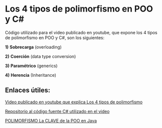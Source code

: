 # Los 4 tipos de polimorfismo en POO y C#

Código utilizado para el video publicado en youtube, que expone los 4 tipos de polimorfismo en POO y C#, son los siguientes:

**1)**	**Sobrecarga** (overloading) 

**2)**	**Coerción** (data type conversion) 

**3)**	**Paramétrico** (generics) 

**4)**	**Herencia** (Inheritance) 

## Enlaces útiles:

[Video publicado en youtube que explica Los 4 tipos de polimorfismo](https://www.youtube.com/watch?v=dPLOs9jHioM)

[Repositorio al código fuente C# utilizado en el video](https://github.com/HoracioAldoTore/Youtube_TiposDePolimorfismo)

[POLIMORFISMO La CLAVE de la POO en Java](https://www.youtube.com/watch?v=hcL0-LFYpIc&t=5s)
